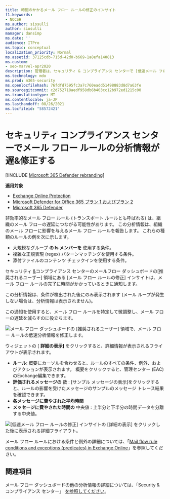 ```yaml
---
title: 時間のかかるメール フロー ルールの修正のインサイト
f1.keywords:
- NOCSH
ms.author: siosulli
author: siosulli
manager: dansimp
ms.date: ''
audience: ITPro
ms.topic: conceptual
localization_priority: Normal
ms.assetid: 37125cdb-715d-42d0-b669-1a8efa140813
ms.custom:
- seo-marvel-apr2020
description: 管理者は、セキュリティ & コンプライアンス センターで [低速メール フロー ルールの修正] 分析情報を使用して、組織内の非効率的または壊れたメール フロー ルール (トランスポート ルールとも呼ばれる) を特定して修正する方法について説明します。
ms.technology: mdo
ms.prod: m365-security
ms.openlocfilehash: 76fdfd7595fc3a7c760eadd51498883d8d7a63fe
ms.sourcegitcommit: c2d752718aedf958db6b403cc12b972ed1215c00
ms.translationtype: MT
ms.contentlocale: ja-JP
ms.lasthandoff: 08/26/2021
ms.locfileid: "58572421"
---
```

# <a name="fix-slow-mail-flow-rules-insight-in-the-security--compliance-center"></a>セキュリティ コンプライアンス センターでメール フロー ルールの分析情報が遅&修正する

[!INCLUDE [Microsoft 365 Defender rebranding](../includes/microsoft-defender-for-office.md)]

**適用対象**
- [Exchange Online Protection](exchange-online-protection-overview.md)
- [Microsoft Defender for Office 365 プラン 1 およびプラン 2](defender-for-office-365.md)
- [Microsoft 365 Defender](../defender/microsoft-365-defender.md)

非効率的なメール フロー ルール (トランスポート ルールとも呼ばれる) は、組織のメール フローの遅延につながる可能性があります。 この分析情報は、組織のメール フローに影響を与えるメール フロー ルールを報告します。 これらの種類のルールの例を次に示します。

- 大規模なグループ **の Is メンバーを** 使用する条件。
- 複雑な正規表現 (regex) パターンマッチングを使用する条件。
- 添付ファイルのコンテンツ チェックインを使用する条件。

セキュリティ [&](https://protection.office.com)コンプライアンス センターのメールフロー ダッシュボードの[](mail-flow-insights-v2.md)[推奨されるユーザー] 領域にある [メール フロー ルールの修正] インサイトは、メール フロー ルールの完了に時間がかかっているときに通知します。

この分析情報は、条件が検出された後にのみ表示されます (メール ループが発生しない場合は、分析情報は表示されません)。

この通知を使用すると、メール フロー ルールを特定して微調整し、メール フローの遅延を減らすのに役立ちます。

![メール フロー ダッシュボードの [推奨されるユーザー] 領域で、メール フロー ルールの低速分析情報を修正します。](../../media/mfi-fix-slow-mail-flow-rules.png)

ウィジェットの [ **詳細の表示]** をクリックすると、詳細情報が表示されるフライアウトが表示されます。

- **ルール**: 概要にカーソルを合わせると、ルールのすべての条件、例外、およびアクションが表示されます。 概要をクリックすると、管理センター (EAC) のExchange編集できます。
- **評価されるメッセージの** 数 : [サンプル メッセージの表示][](message-trace-scc.md)をクリックすると、ルールの影響を受けたメッセージのサンプルのメッセージ トレース結果を確認できます。
- **各メッセージに費やされた平均時間**
- **メッセージに費やされた時間の** 中央値 : 上半分と下半分の時間データを分離する中央値。

![[低速メール フロー ルールの修正] インサイトの [詳細の表示] をクリックした後に表示される詳細フライアウト。](../../media/mfi-fix-slow-mail-flow-rules-details.png)

メール フロー ルールにおける条件と例外の詳細については、「[Mail flow rule conditions and exceptions (predicates) in Exchange Online](/Exchange/security-and-compliance/mail-flow-rules/conditions-and-exceptions)」を参照してください。

## <a name="see-also"></a>関連項目

メール フロー ダッシュボードの他の分析情報の詳細については、「Security & コンプライアンス センター」 [を参照してください](mail-flow-insights-v2.md)。